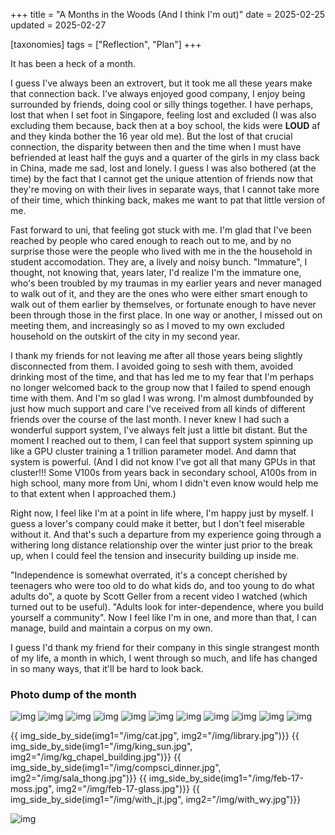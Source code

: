 +++
title = "A Months in the Woods (And I think I'm out)"
date = 2025-02-25
updated = 2025-02-27

[taxonomies]
tags = ["Reflection", "Plan"]
+++

It has been a heck of a month.

I guess I've always been an extrovert, but it took me all these years make that
connection back. I've always enjoyed good company, I enjoy being surrounded by
friends, doing cool or silly things together. I have perhaps, lost that when I
set foot in Singapore, feeling lost and excluded (I was also excluding them
because, back then at a boy school, the kids were **LOUD** af and they kinda
bother the 16 year old me). But the lost of that crucial connection, the
disparity between then and the time when I must have befriended at least half
the guys and a quarter of the girls in my class back in China, made me sad,
lost and lonely. I guess I was also bothered (at the time) by the fact that I
cannot get the unique attention of friends now that they're moving on with
their lives in separate ways, that I cannot take more of their time, which
thinking back, makes me want to pat that little version of me.

Fast forward to uni, that feeling got stuck with me. I'm glad that I've been
reached by people who cared enough to reach out to me, and by no surprise
those were the people who lived with me in the the household in student
accomodation. They are, a lively and noisy bunch. "Immature", I thought, not
knowing that, years later, I'd realize I'm the immature one, who's been
troubled by my traumas in my earlier years and never managed to walk out of it,
and they are the ones who were either smart enough to walk out of them
earlier by themselves, or fortunate enough to have never been through those
in the first place. In one way or another, I missed out on meeting them,
and increasingly so as I moved to my own excluded household on the outskirt
of the city in my second year.

I thank my friends for not leaving me after all those years being slightly
disconnected from them. I avoided going to sesh with them, avoided drinking
most of the time, and that has led me to my fear that I'm perhaps no longer
welcomed back to the group now that I failed to spend enough time with them.
And I'm so glad I was wrong. I'm almost dumbfounded by just how much support
and care I've received from all kinds of different friends over the course of
the last month. I never knew I had such a wonderful support system, I've always
felt just a little bit distant. But the moment I reached out to them, I can
feel that support system spinning up like a GPU cluster training a 1 trillion
parameter model. And damn that system is powerful. (And I did not know I've got
all that many GPUs in that cluster!!! Some V100s from years back in secondary
school, A100s from in high school, many more from Uni, whom I didn't even know
would help me to that extent when I approached them.)

Right now, I feel like I'm at a point in life where, I'm happy just by myself.
I guess a lover's company could make it better, but I don't feel miserable
without it. And that's such a departure from my experience going through a
withering long distance relationship over the winter just prior to the break
up, when I could feel the tension and insecurity building up inside me.

"Independence is somewhat overrated, it's a concept cherished by teenagers who
were too old to do what kids do, and too young to do what adults do", a quote
by Scott Geller from a recent video I watched (which turned out to be useful).
"Adults look for inter-dependence, where you build yourself a community". Now
I feel like I'm in one, and more than that, I can manage, build and maintain
a corpus on my own.

I guess I'd thank my friend for their company in this single strangest month
of my life, a month in which, I went through so much, and life has changed
in so many ways, that it'll be hard to look back.

### Photo dump of the month

![img](/img/boat_man.jpg)
![img](/img/long_and_winding_rd.jpg)
![img](/img/cny_dinner.jpg)
![img](/img/2025年元宵ACS同学聚会.png)
![img](/img/concert-02-18.jpg)
![img](/img/feb-17-morning.jpg)
![img](/img/garden-02-18.jpg)
![img](/img/harvey_court.jpg)
![img](/img/lunch_garden.jpg)
![img](/img/working_on_balcony.jpg)
![img](/img/department_sun.png)

{{ img_side_by_side(img1="/img/cat.jpg", img2="/img/library.jpg")}}
{{ img_side_by_side(img1="/img/king_sun.jpg", img2="/img/kg_chapel_building.jpg")}}
{{ img_side_by_side(img1="/img/compsci_dinner.jpg", img2="/img/sala_thong.jpg")}}
{{ img_side_by_side(img1="/img/feb-17-moss.jpg", img2="/img/feb-17-glass.jpg")}}
{{ img_side_by_side(img1="/img/with_jt.jpg", img2="/img/with_wy.jpg")}}

![img](/img/kg_chapel.jpg)
